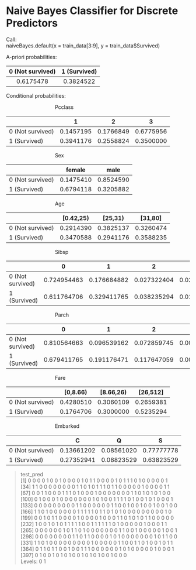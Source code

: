 # Naive Bayes Classifier for Discrete Predictors

Call:  
naiveBayes.default(x = train_data[3:9], y = train_data$Survived)  

A-priori probabilities:  

| 0 (Not survived) | 1 (Survived) |
| :--------------: | :----------: |
| 0.6175478        | 0.3824522    |

Conditional probabilities:

&nbsp;&nbsp;&nbsp;&nbsp;&nbsp;&nbsp;&nbsp;&nbsp;&nbsp;&nbsp;&nbsp;&nbsp;&nbsp;&nbsp;&nbsp;&nbsp;&nbsp;&nbsp;&nbsp;&nbsp;&nbsp;&nbsp;&nbsp;&nbsp;&nbsp;&nbsp;&nbsp;&nbsp;&nbsp;&nbsp;&nbsp;&nbsp;&nbsp;&nbsp;Pcclass

|                  | 1         | 2         | 3         |
| :--------------- | :-------: | :-------: | :-------: |
| 0 (Not survived) | 0.1457195 | 0.1766849 | 0.6775956 |
| 1 (Survived)     | 0.3941176 | 0.2558824 | 0.3500000 |

&nbsp;&nbsp;&nbsp;&nbsp;&nbsp;&nbsp;&nbsp;&nbsp;&nbsp;&nbsp;&nbsp;&nbsp;&nbsp;&nbsp;&nbsp;&nbsp;&nbsp;&nbsp;&nbsp;&nbsp;&nbsp;&nbsp;&nbsp;&nbsp;&nbsp;&nbsp;&nbsp;&nbsp;&nbsp;&nbsp;&nbsp;&nbsp;&nbsp;&nbsp;Sex

|                  | female    | male      |
| :--------------- | :-------: | :-------: |
| 0 (Not survived) | 0.1475410 | 0.8524590 |
| 1 (Survived)     | 0.6794118 | 0.3205882 |

&nbsp;&nbsp;&nbsp;&nbsp;&nbsp;&nbsp;&nbsp;&nbsp;&nbsp;&nbsp;&nbsp;&nbsp;&nbsp;&nbsp;&nbsp;&nbsp;&nbsp;&nbsp;&nbsp;&nbsp;&nbsp;&nbsp;&nbsp;&nbsp;&nbsp;&nbsp;&nbsp;&nbsp;&nbsp;&nbsp;&nbsp;&nbsp;&nbsp;&nbsp;Age

|                  | [0.42,25) | [25,31)   | [31,80]   |
| :--------------- | :-------: | :-------: | :-------: |
| 0 (Not survived) | 0.2914390 | 0.3825137 | 0.3260474 |
| 1 (Survived)     | 0.3470588 | 0.2941176 | 0.3588235 |

&nbsp;&nbsp;&nbsp;&nbsp;&nbsp;&nbsp;&nbsp;&nbsp;&nbsp;&nbsp;&nbsp;&nbsp;&nbsp;&nbsp;&nbsp;&nbsp;&nbsp;&nbsp;&nbsp;&nbsp;&nbsp;&nbsp;&nbsp;&nbsp;&nbsp;&nbsp;&nbsp;&nbsp;&nbsp;&nbsp;&nbsp;&nbsp;&nbsp;&nbsp;Sibsp

|                  | 0           | 1           | 2           | 3           | 4           | 5           | 8           |
| :--------------- | :---------: | :---------: | :---------: | :---------: | :---------: | :---------: | :---------: |
| 0 (Not survived) | 0.724954463 | 0.176684882 | 0.027322404 | 0.021857923 | 0.027322404 | 0.009107468 | 0.012750455 |
| 1 (Survived)     | 0.611764706 | 0.329411765 | 0.038235294 | 0.011764706 | 0.008823529 | 0.000000000 | 0.000000000 |

&nbsp;&nbsp;&nbsp;&nbsp;&nbsp;&nbsp;&nbsp;&nbsp;&nbsp;&nbsp;&nbsp;&nbsp;&nbsp;&nbsp;&nbsp;&nbsp;&nbsp;&nbsp;&nbsp;&nbsp;&nbsp;&nbsp;&nbsp;&nbsp;&nbsp;&nbsp;&nbsp;&nbsp;&nbsp;&nbsp;&nbsp;&nbsp;&nbsp;&nbsp;Parch

|                  | 0           | 1           | 2           | 3           | 4           | 5           | 6           |
| :--------------- | :---------: | :---------: | :---------: | :---------: | :---------: | :---------: | :---------: |
| 0 (Not survived) | 0.810564663 | 0.096539162 | 0.072859745 | 0.003642987 | 0.007285974 | 0.007285974 | 0.001821494 |
| 1 (Survived)     | 0.679411765 | 0.191176471 | 0.117647059 | 0.008823529 | 0.000000000 | 0.002941176 | 0.000000000 |

&nbsp;&nbsp;&nbsp;&nbsp;&nbsp;&nbsp;&nbsp;&nbsp;&nbsp;&nbsp;&nbsp;&nbsp;&nbsp;&nbsp;&nbsp;&nbsp;&nbsp;&nbsp;&nbsp;&nbsp;&nbsp;&nbsp;&nbsp;&nbsp;&nbsp;&nbsp;&nbsp;&nbsp;&nbsp;&nbsp;&nbsp;&nbsp;&nbsp;&nbsp;Fare

|                  | [0,8.66)  | [8.66,26) | [26,512]  |
| :--------------- | :-------: | :-------: | :-------: |
| 0 (Not survived) | 0.4280510 | 0.3060109 | 0.2659381 |
| 1 (Survived)     | 0.1764706 | 0.3000000 | 0.5235294 |

&nbsp;&nbsp;&nbsp;&nbsp;&nbsp;&nbsp;&nbsp;&nbsp;&nbsp;&nbsp;&nbsp;&nbsp;&nbsp;&nbsp;&nbsp;&nbsp;&nbsp;&nbsp;&nbsp;&nbsp;&nbsp;&nbsp;&nbsp;&nbsp;&nbsp;&nbsp;&nbsp;&nbsp;&nbsp;&nbsp;&nbsp;&nbsp;&nbsp;&nbsp;Embarked

|                  | C          | Q          | S          |
| :--------------- | :--------: | :--------: | :--------: |
| 0 (Not survived) | 0.13661202 | 0.08561020 | 0.77777778 |
| 1 (Survived)     | 0.27352941 | 0.08823529 | 0.63823529 |
 

> test_pred  
  [1] 0 0 0 0 1 0 0 1 0 0 0 0 1 0 1 1 0 0 0 0 1 0 1 1 1 0 1 0 0 0 0 0 1  
 [34] 1 1 0 0 0 0 0 0 0 0 1 1 0 1 0 1 1 1 0 1 1 0 0 0 0 0 1 0 0 0 0 1 1  
 [67] 0 0 1 1 0 0 0 1 1 1 0 1 0 0 0 1 0 0 0 0 0 0 0 1 1 0 1 0 1 0 1 0 0  
[100] 0 1 0 0 0 1 0 0 0 0 0 0 0 1 0 1 0 0 1 1 1 1 0 1 0 0 1 0 1 0 0 0 1  
[133] 0 0 0 0 0 0 0 0 0 1 1 0 0 0 0 0 0 1 1 0 0 1 0 0 1 0 0 1 0 0 1 0 0  
[166] 1 1 0 1 0 0 0 0 0 0 1 1 1 1 1 0 1 1 0 1 0 1 0 0 0 0 0 0 0 0 0 1 0  
[199] 0 0 1 0 1 1 0 0 0 0 1 0 0 0 0 1 0 0 0 1 1 0 1 0 1 0 1 1 0 0 0 0 0  
[232] 1 0 0 1 0 1 0 1 1 1 1 1 0 0 1 1 1 1 1 1 0 1 0 0 0 0 0 1 0 0 0 1 1  
[265] 0 0 0 0 0 0 1 0 1 1 0 1 0 0 0 0 0 0 0 1 1 0 0 1 0 0 0 0 0 1 0 0 1  
[298] 0 0 0 0 0 0 0 0 1 1 0 1 1 0 0 0 0 1 0 1 0 0 0 0 0 0 0 1 0 1 1 0 0  
[331] 1 1 0 1 0 0 0 0 0 0 0 0 0 1 0 0 0 0 0 1 1 0 0 1 1 0 1 0 0 1 0 1 1  
[364] 0 1 1 0 1 1 0 0 1 0 0 1 1 1 0 0 0 0 0 0 1 0 1 0 0 0 0 0 1 0 0 0 1  
[397] 0 1 0 0 1 0 1 0 1 0 0 1 0 1 0 1 0 0 1 0 0 0   
Levels: 0 1  
